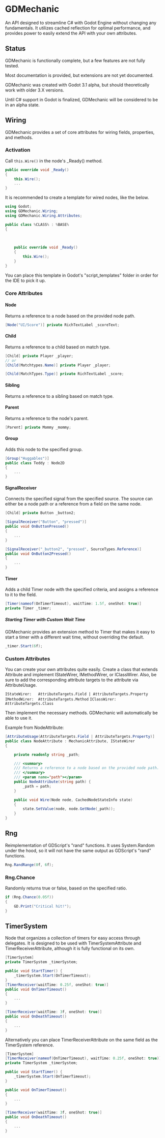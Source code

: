 # GDMechanic
An API designed to streamline C# with Godot Engine without changing any fundamentals. It utilizes cached reflection for optimal performance, and provides power to easily extend the API with your own attributes.

## Status
GDMechanic is functionally complete, but a few features are not fully tested.

Most documentation is provided, but extensions are not yet documented.

GDMechanic was created with Godot 3.1 alpha, but should theoretically work with older 3.X versions.

Until C# support in Godot is finalized, GDMechanic will be considered to be in an alpha state.

## Wiring
GDMechanic provides a set of core attributes for wiring fields, properties, and methods.

### Activation
Call `this.Wire()` in the node's _Ready() method.

```cs
public override void _Ready()
{
	this.Wire();
	...
}
```
It is recommended to create a template for wired nodes, like the below.
```cs
using Godot;
using GDMechanic.Wiring;
using GDMechanic.Wiring.Attributes;

public class %CLASS% : %BASE%
{
	
	
	
	public override void _Ready()
	{
		this.Wire();
	}
}
```
You can place this template in Godot's "script_templates" folder in order for the IDE to pick it up.

### Core Attributes

#### Node
Returns a reference to a node based on the provided node path.

```cs
[Node("UI/Score")] private RichTextLabel _scoreText;
```

#### Child
Returns a reference to a child based on match type.

```cs
[Child] private Player _player;
// or
[Child(Matchtypes.Name)] private Player _player;

[Child(MatchTypes.Type)] private RichTextLabel _score;
```

#### Sibling
Returns a reference to a sibling based on match type.

#### Parent
Returns a reference to the node's parent.

```cs
[Parent] private Mommy _mommy;
```

#### Group
Adds this node to the specified group.

```cs
[Group("Huggables")]
public class Teddy : Node2D
{
	...
}
```

#### SignalReceiver
Connects the specified signal from the specified source. The source can either be a node path or a reference from a field on the same node.

```cs
[Child] private Button _button2;

[SignalReceiver("Button", "pressed")]
public void OnButtonPressed()
{
	...
}

[SignalReceiver("_button2", "pressed", SourceTypes.Reference)]
public void OnButton2Pressed()
{
	...
}
```

#### Timer
Adds a child Timer node with the specified criteria, and assigns a reference to it to the field.

```cs
[Timer(nameof(OnTimerTimeout), waitTime: 1.5f, oneShot: true)]
private Timer _timer;
```

##### Starting Timer with Custom Wait Time
GDMechanic provides an extension method to Timer that makes it easy to start a timer with a different wait time, without overriding the default.
```cs
_timer.Start(6f);
```
### Custom Attributes
You can create your own attributes quite easily. Create a class that extends Attribute and implement IStateWirer, IMethodWirer, or IClassWirer. Also, be sure to add the corresponding attribute targets to the attribute via AttributeUsage.

`IStateWirer:	AttributeTargets.Field | AttributeTargets.Property`
`IMethodWirer:	AttributeTargets.Method`
`IClassWirer:	AttributeTargets.Class`

Then implement the necessary methods. GDMechanic will automatically be able to use it.

Example from NodeAttribute:

```cs
[AttributeUsage(AttributeTargets.Field | AttributeTargets.Property)]
public class NodeAttribute : MechanicAttribute, IStateWirer
{

	private readonly string _path;

	/// <summary>
	/// Returns a reference to a node based on the provided node path.
	/// </summary>
	/// <param name="path"></param>
	public NodeAttribute(string path) {
		_path = path;
	}

	public void Wire(Node node, CachedNodeStateInfo state)
	{
		state.SetValue(node, node.GetNode(_path));
	}
}
```

## Rng
Reimplementation of GDScript's "rand" functions.
It uses System.Random under the hood, so it will not have the same output as GDScript's "rand" functions.

```cs
Rng.RandRange(0f, 6f);
```

### Rng.Chance
Randomly returns true or false, based on the specified ratio.

```cs
if (Rng.Chance(0.05f))
{
	GD.Print("Critical hit!");
}
```

## TimerSystem
Node that organizes a collection of timers for easy access through delegates. It is designed to be used with TimerSystemAttribute and TimerReceiverAttribute, although it is fully functional on its own.

```cs
[TimerSystem]
private TimerSystem _timerSystem;

public void StartTimer() {
	_timerSystem.Start(OnTimerTimeout);
}
[TimerReceiver(waitTime: 0.25f, oneShot: true)]
public void OnTimerTimeout()
{
	...
}

[TimerReceiver(waitTime: 3f, oneShot: true)]
public void OnDeathTimeout()
{
	...
}
```

Alternatively you can place TimerReceiverAttribute on the same field as the TimerSystem reference.

```cs
[TimerSystem]
[TimerReceiver(nameof(OnTimerTimeout), waitTime: 0.25f, oneShot: true)]
private TimerSystem _timerSystem;

public void StartTimer() {
	_timerSystem.Start(OnTimerTimeout);
}

public void OnTimerTimeout()
{
	...
}

[TimerReceiver(waitTime: 3f, oneShot: true)]
public void OnDeathTimeout()
{
	...
}
```
